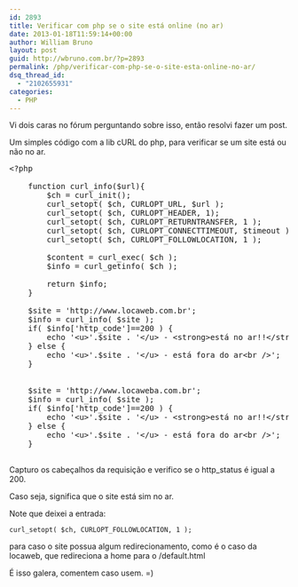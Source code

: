 ```yaml
---
id: 2893
title: Verificar com php se o site está online (no ar)
date: 2013-01-18T11:59:14+00:00
author: William Bruno
layout: post
guid: http://wbruno.com.br/?p=2893
permalink: /php/verificar-com-php-se-o-site-esta-online-no-ar/
dsq_thread_id:
  - "2102655931"
categories:
  - PHP
---
```

Vi dois caras no fórum perguntando sobre isso, então resolvi fazer um post.

Um simples código com a lib cURL do php, para verificar se um site está ou não no ar.

<pre name="code" class="php">&lt;?php

	function curl_info($url){
		$ch = curl_init();
		curl_setopt( $ch, CURLOPT_URL, $url );
		curl_setopt( $ch, CURLOPT_HEADER, 1);
		curl_setopt( $ch, CURLOPT_RETURNTRANSFER, 1 );
		curl_setopt( $ch, CURLOPT_CONNECTTIMEOUT, $timeout );
		curl_setopt( $ch, CURLOPT_FOLLOWLOCATION, 1 );
        
		$content = curl_exec( $ch );
		$info = curl_getinfo( $ch );

		return $info;
	}

	$site = 'http://www.locaweb.com.br';
	$info = curl_info( $site );
	if( $info['http_code']==200 ) {
		echo '&lt;u>'.$site . '&lt;/u> - &lt;strong>está no ar!!&lt;/strong>&lt;br />';
	} else {
		echo '&lt;u>'.$site . '&lt;/u> - está fora do ar&lt;br />';
	}


	$site = 'http://www.locaweba.com.br';
	$info = curl_info( $site );
	if( $info['http_code']==200 ) {
		echo '&lt;u>'.$site . '&lt;/u> - &lt;strong>está no ar!!&lt;/strong>&lt;br />';
	} else {
		echo '&lt;u>'.$site . '&lt;/u> - está fora do ar&lt;br />';
	}

</pre>

Capturo os cabeçalhos da requisição e verifico se o http_status é igual a 200.
  
Caso seja, significa que o site está sim no ar.

Note que deixei a entrada:
  
`curl_setopt( $ch, CURLOPT_FOLLOWLOCATION, 1 );`
  
para caso o site possua algum redirecionamento, como é o caso da locaweb, que redireciona a home para o /default.html

É isso galera, comentem caso usem. =)